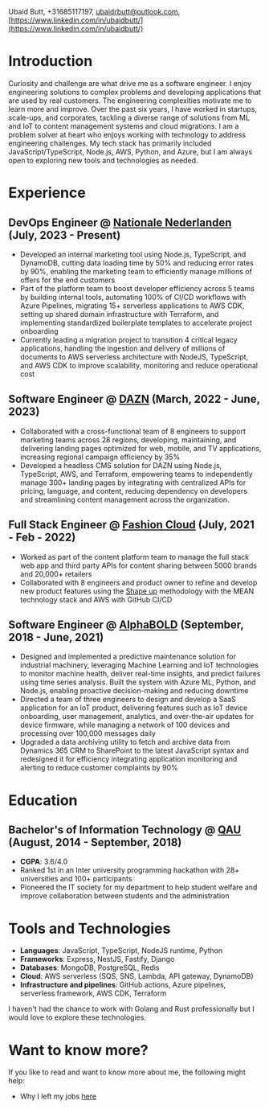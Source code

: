 Ubaid Butt, +31685117197, ubaidrbutt@outlook.com, [https://www.linkedin.com/in/ubaidbutt/](https://www.linkedin.com/in/ubaidbutt/)

# Introduction
Curiosity and challenge are what drive me as a software engineer. I enjoy engineering solutions to complex problems and developing applications that are used by real customers. The engineering complexities motivate me to learn more and improve. Over the past six years, I have worked in startups, scale-ups, and corporates, tackling a diverse range of solutions from ML and IoT to content management systems and cloud migrations. I am a problem solver at heart who enjoys working with technology to address engineering challenges. My tech stack has primarily included JavaScript/TypeScript, Node.js, AWS, Python, and Azure, but I am always open to exploring new tools and technologies as needed.

# Experience
## DevOps Engineer @ [Nationale Nederlanden](https://www.nn.nl/) (July, 2023 - Present)
- Developed an internal marketing tool using Node.js, TypeScript, and DynamoDB, cutting data loading time by 50% and reducing error rates by 90%, enabling the marketing team to efficiently manage millions of offers for the end customers
- Part of the platform team to boost developer efficiency across 5 teams by building internal tools, automating 100% of CI/CD workflows with Azure Pipelines, migrating 15+ serverless applications to AWS CDK, setting up shared domain infrastructure with Terraform, and implementing standardized boilerplate templates to accelerate project onboarding
- Currently leading a migration project to transition 4 critical legacy applications, handling the ingestion and delivery of millions of documents to AWS serverless architecture with NodeJS, TypeScript, and AWS CDK to improve scalability, monitoring and reduce operational cost

## Software Engineer @ [DAZN](https://www.dazn.com/en-NL/welcome) (March, 2022 - June, 2023)
- Collaborated with a cross-functional team of 8 engineers to support marketing teams across 28 regions, developing, maintaining, and delivering landing pages optimized for web, mobile, and TV applications, increasing regional campaign efficiency by 35%
- Developed a headless CMS solution for DAZN using Node.js, TypeScript, AWS, and Terraform, empowering teams to independently manage 300+ landing pages by integrating with centralized APIs for pricing, language, and content, reducing dependency on developers and streamlining content management across the organization.

## Full Stack Engineer @ [Fashion Cloud](https://www.fashion.cloud/) (July, 2021 - Feb - 2022)
- Worked as part of the content platform team to manage the full stack web app and third party APIs for content sharing between 5000 brands and 20,000+ retailers
- Collaborated with 8 engineers and product owner to refine and develop new product features using the [Shape up](https://basecamp.com/shapeup) methodology with the MEAN technology stack and AWS with GitHub CI/CD

## Software Engineer @ [AlphaBOLD](https://www.alphabold.com/) (September, 2018 - June, 2021)
- Designed and implemented a predictive maintenance solution for industrial machinery, leveraging Machine Learning and IoT technologies to monitor machine health, deliver real-time insights, and predict failures using time series analysis. Built the system with Azure ML, Python, and Node.js, enabling proactive decision-making and reducing downtime
- Directed a team of three engineers to design and develop a SaaS application for an IoT product, delivering features such as IoT device onboarding, user management, analytics, and over-the-air updates for device firmware, while managing a network of 100 devices and processing over 100,000 messages daily
- Upgraded a data archiving utility to fetch and archive data from Dynamics 365 CRM to SharePoint to the latest JavaScript syntax and redesigned it for efficiency integrating application monitoring and alerting to reduce customer complaints by 90%

# Education
## Bachelor's of Information Technology @ [QAU](https://qau.edu.pk/) (August, 2014 - September, 2018)
- **CGPA**: 3.6/4.0
- Ranked 1st in an Inter university programming hackathon with 28+ universities and 100+ participants 
- Pioneered the IT society for my department to help student welfare and improve collaboration between students and the administration 

# Tools and Technologies
- **Languages**: JavaScript, TypeScript, NodeJS runtime, Python 
- **Frameworks**: Express, NestJS, Fastify, Django
- **Databases**: MongoDB, PostgreSQL, Redis
- **Cloud**: AWS serverless (SQS, SNS, Lambda, API gateway, DynamoDB)
- **Infrastructure and pipelines**: GitHub actions, Azure pipelines, serverless framework, AWS CDK, Terraform

I haven't had the chance to work with Golang and Rust professionally but I would love to explore these technologies.

# Want to know more?
If you like to read and want to know more about me, the following might help:
- Why I left my jobs [here](https://ubaidrbutt.com/job-changes-in-career/)
